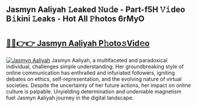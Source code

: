 ## Jasmyn Aaliyah 𝙻eaked 𝙽u𝚍e - Part-f5H 𝚅𝚒deo B𝚒kini 𝙻eaks - Hot All 𝙿hotos 6rMyO

# <h2><a href="http://ld59djq.urlbe.top/?page=Jasmyn+Aaliyah">🔗🔗👉👉 Jasmyn Aaliyah P𝚑oto𝚜Vid𝚎o</a></h2>

[![Jasmyn Aaliyah](https://i.imgur.com/eBuTRDB.gif)](http://ld59djq.urlbe.top/?page=Jasmyn+Aaliyah)
Jasmyn Aaliyah, a multifaceted and paradoxical individual, challenges simple understanding. Her groundbreaking style of online communication has enthralled and infuriated followers, igniting debates on ethics, self-representation, and the evolving nature of virtual societies. Despite the uncertainty of her future actions, her impact on online culture is palpable. Unyielding determination and undeniable magnetism fuel Jasmyn Aaliyah journey in the digital landscape.
